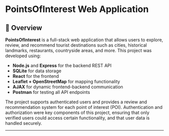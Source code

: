 # PointsOfInterest Web Application

## 📌 Overview

**PointsOfInterest** is a full-stack web application that allows users to explore, review, and recommend tourist destinations such as cities, historical landmarks, restaurants, countryside areas, and more. This project was developed using:

- **Node.js** and **Express** for the backend REST API
- **SQLite** for data storage
- **React** for the frontend
- **Leaflet + OpenStreetMap** for mapping functionality
- **AJAX** for dynamic frontend-backend communication
- **Postman** for testing all API endpoints

The project supports authenticated users and provides a review and recommendation system for each point of interest (POI). Authentication and authorization were key components of this project, ensuring that only verified users could access certain functionality, and that user data is handled securely.

---

